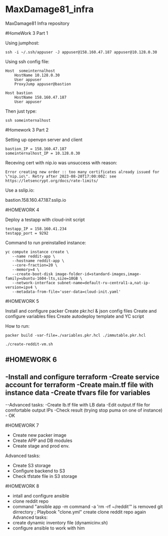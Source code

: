# MaxDamage81_infra
MaxDamage81 Infra repository

#HomeWork 3 Part 1

Using jumphost:
```
ssh -i ~/.ssh/appuser -J appuser@158.160.47.187 appuser@10.128.0.30
```

Using ssh config file:

```
Host  someinternalhost
    HostName 10.128.0.30
    User appuser
    ProxyJump appuser@bastion

Host bastion
    HostName 158.160.47.187
    User appuser
```

Then just type:
```
ssh someinternalhost
```

#Homework 3 Part 2

Setting up openvpn server and client

```
bastion_IP = 158.160.47.187
someinternalhost_IP = 10.128.0.30
```

Receving cert with nip.io was unsuccess with reason:
```
Error creating new order :: too many certificates already issued for \"nip.io\". Retry after 2023-08-20T17:00:00Z: see https://letsencrypt.org/docs/rate-limits/
```
Use a sslip.io:

bastion.158.160.47.187.sslip.io

#HOMEWORK 4

Deploy a testapp with cloud-init script

```
testapp_IP = 158.160.41.234
testapp_port = 9292
```
Command to run preinstalled instance:
```
yc compute instance create \
   --name reddit-app \
   --hostname reddit-app \
   --core-fraction=20 \
   --memory=4 \
   --create-boot-disk image-folder-id=standard-images,image-family=ubuntu-1604-lts,size=10GB \
   --network-interface subnet-name=default-ru-central1-a,nat-ip-version=ipv4 \
   --metadata-from-file='user-data=cloud-init.yaml'
```
#HOMEWORK 5

Install and configure packer
Create pkr.hcl & json config files
Create and configure variables files
Create autodeploy template and YC script

How to run:
```
packer build -var-file=./variables.pkr.hcl ./immutable.pkr.hcl
```
```
./create-reddit-vm.sh
```
#HOMEWORK 6
-
-Install and configure terraform
-Create service account for terraform
-Create main.tf file with instance data
-Create tfvars file for variables
-
--Advanced tasks:
-Create lb.tf file with LB data
-Edit output.tf file for comfortable output IPs
-Check result (trying stop puma on one of instance) - OK

#HOMEWORK 7

- Create new packer image
- Create APP and DB modules
- Create stage and prod env.

Advanced tasks:
- Create S3 storage
- Configure backend to S3
- Check tfstate file in S3 storage

#HOMEWORK 8

- intall and configure ansible
- clone reddit repo
- command "ansible app -m command -a 'rm -rf ~/reddit'" is removed git dirrectory ; Playbook "clone.yml" create clone reddit repo again
Advanced tasks:
- create dynamic inventory file (dynamicinv.sh)
- configure ansible to work with him
